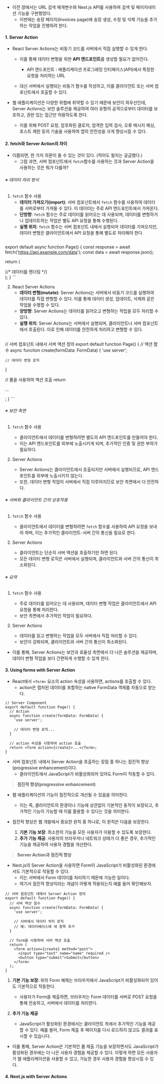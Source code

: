 
- 이전 장에서는 URL 검색 매개변수와 Next.js API를 사용하여 검색 및 페이지네이션 기능을 구현했었다.
	- 이번에는 송장 페이지(Invoices page)에 송장 생성, 수정 및 삭제 기능을 추가하는 작업을 진행하려 한다.


#### 1. Server Action

- React Server Actions는 비동기 코드를 서버에서 직접 실행할 수 있게 한다. 
	- 이를 통해 데이터 변형을 위한 **API 엔드포인트**를 생성할 필요가 없어진다.
		- API 엔드포인트 : 애플리케이션 프로그래밍 인터페이스(API)에서 특정한 요청을 처리하는 URL
	
	- 대신 서버에서 실행되는 비동기 함수를 작성하고, 이를 클라이언트 또는 서버 컴포넌트에서 호출할 수 있다.

- 웹 애플리케이션은 다양한 위협에 취약할 수 있기 때문에 보안이 최우선인데, Server Actions는 보안 솔루션을 제공하여 여러 유형의 공격으로부터 데이터를 보호하고, 권한 있는 접근만 허용하도록 한다.
	- 이를 위해 POST 요청, 암호화된 클로저, 엄격한 입력 검사, 오류 메시지 해싱, 호스트 제한 등의 기술을 사용하여 앱의 안전성을 크게 향상시킬 수 있다. 


#### 2. fetch와 Server Action의 차이

- 이쯤되면, 한 가지 의문이 들 수 있는 것이 있다. (적어도 필자는 궁금했다.)
	- 그럼 과연, 서버 컴포넌트에서 `fetch`함수를 사용하는 것과 Server Action을 사용하는 것은 뭐가 다를까?

###### ※ 데이터 처리 방식
1.  `fetch` 함수 사용
	- **데이터 가져오기(import)**: 서버 컴포넌트에서 `fetch` 함수를 사용하여 데이터를 서버로부터 가져올 수 있다. 이 데이터는 주로 API 엔드포인트에서 가져온다.
	- **단방향**: `fetch` 함수는 주로 데이터를 읽어오는 데 사용되며, 데이터를 변형하거나 업데이트하는 작업은 별도 API 요청을 통해 수행된다.
	- **실행 위치**: `fetch` 함수는 서버 컴포넌트 내에서 실행되어 데이터를 가져오지만, 데이터 변형은 클라이언트에서 API 요청을 통해 별도로 처리해야 한다.
    ```tsx
export default async function Page() {
  const response = await fetch('https://api.example.com/data');
  const data = await response.json();

  return (
	<div>
	  {/* 데이터를 렌더링 */}
	</div>
  );
}
	```

2.  React Server Actions
	- **데이터 변형(mutate)**: Server Actions는 서버에서 비동기 코드를 실행하여 데이터를 직접 변형할 수 있다. 이를 통해 데이터 생성, 업데이트, 삭제와 같은 작업을 수행할 수 있다.
	- **양방향**: Server Actions는 데이터를 읽어오고 변형하는 작업을 모두 처리할 수 있다.
	- **실행 위치**: Server Actions는 서버에서 실행되며, 클라이언트나 서버 컴포넌트에서 호출된다. 이로 인해 데이터를 안전하게 처리하고 변형할 수 있다.
	```tsx
// 서버 컴포넌트 내에서 서버 액션 정의
export default function Page() {
  // 액션 함수
  async function create(formData: FormData) {
    'use server';
 
    // 데이터 변형 로직
  }

  // 폼을 사용하여 액션 호출
  return <form action={create}>...</form>;
}
	```
###### ※ 보안 측면
1. `fetch` 함수 사용
	- 클라이언트에서 데이터를 변형하려면 별도의 API 엔드포인트를 만들어야 한다. 
	- 이는 API 엔드포인트를 외부에 노출시키게 되며, 추가적인 인증 및 권한 부여가 필요하다.

2. Server Actions
	- Server Actions는 클라이언트에서 호출되지만 서버에서 실행되므로, API 엔드포인트를 외부에 노출시키지 않는다.
	- 또한, 데이터 변형 작업이 서버에서 직접 이루어지므로 보안 측면에서 더 안전하다.

###### ※ 서버와 클라이언트 간의 상호작용
1. `fetch` 함수 사용
	- 클라이언트에서 데이터를 변형하려면 `fetch` 함수를 사용하여 API 요청을 보내야 하며, 이는 추가적인 클라이언트-서버 간의 통신을 필요로 한다.

2. Server Actions
	- 클라이언트는 단순히 서버 액션을 호출하기만 하면 된다. 
	- 모든 데이터 변형 로직은 서버에서 실행되며, 클라이언트와 서버 간의 통신이 최소화된다.

###### ※ 요약
1. `fetch` 함수 사용 
	- 주로 데이터를 읽어오는 데 사용되며, 데이터 변형 작업은 클라이언트에서 API 요청을 통해 처리한다.
	- 보안 측면에서 추가적인 작업이 필요하다.

2. Server Actions
	- 데이터를 읽고 변형하는 작업을 모두 서버에서 직접 처리할 수 있다. 
	- 보안이 강화되며, 클라이언트와 서버 간의 통신이 최소화된다.

- 이를 통해, Server Actions는 보안과 효율성 측면에서 더 나은 솔루션을 제공하며, 데이터 변형 작업을 보다 간편하게 수행할 수 있게 한다.


#### 3. Using forms with Server Action

- React에서 `<form>` 요소의 action 속성을 사용하면, actions를 호출할 수 있다.
	- action은 캡처된 데이터를 포함하는 native FormData 객체를 자동으로 받는다.
```tsx
// Server Component
export default function Page() {
  // Action
  async function create(formData: FormData) {
    'use server';
 
    // 데이터 변형 로직...
  }
 
  // action 속성을 사용하여 action 호출
  return <form action={create}>...</form>;
}
```

- 서버 컴포넌트 내에서 Server Action을 호출하는 장점 중 하나는 점진적 향상(progressive enhancement)이다.
	- 클라이언트에서 JavaScript가 비활성화되어 있어도 Form이 작동할 수 있다.

> **점진적 향상(progressive enhancement)**
- 웹 애플리케이션의 기능이 점진적으로 개선될 수 있음을 의미한다.
	- 이는 즉, 클라이언트의 환경이나 기능에 상관없이 기본적인 동작이 보장되고, 추가적인 기능이 가능할 때 이를 활용할 수 있다는 것을 의미한다.

- 점진적 향상은 웹 개발에서 중요한 원칙 중 하나로, 이 원칙은 다음을 보장한다.
	1. **기본 기능 보장**: 최소한의 기능을 모든 사용자가 이용할 수 있도록 보장한다.
	2. **추가 기능 제공**: 사용자의 브라우저나 네트워크 상태가 더 좋은 경우, 추가적인 기능을 제공하여 사용자 경험을 개선한다.

 > **Server Action과 점진적 향상**
- Next.js의 Server Action을 사용하면 Form이 JavaScript가 비활성화된 환경에서도 기본적으로 작동할 수 있다.
	- 이는 서버에서 Form 데이터를 처리하기 때문에 가능한 일이다.
	- 여기서 점진적 향상이라는 개념이 어떻게 적용되는지 예를 들어 확인해보자.

```tsx
// 서버 컴포넌트 내에서 Server Action 정의
export default function Page() {
  // 서버 액션 함수
  async function create(formData: FormData) {
    'use server';

    // 서버에서 데이터 처리 로직
    // 예: 데이터베이스에 새 항목 추가
  }

  // form을 사용하여 서버 액션 호출
  return (
    <form action={create} method="post">
      <input type="text" name="name" required />
      <button type="submit">Submit</button>
    </form>
  );
}
```

1. **기본 기능 보장**: 위의 Form 예제는 브라우저에서 JavaScript가 비활성화되어 있어도 기본적으로 작동한다.
	- 사용자가 Form을 제출하면, 브라우저는 Form 데이터를 서버로 POST 요청을 통해 전송하고, 서버에서 데이터를 처리한다.

2. **추가 기능 제공**
	 - JavaScript가 활성화된 환경에서는 클라이언트 측에서 추가적인 기능을 제공할 수 있다. 예를 들어, Form 제출 후 페이지를 다시 로드하지 않고도 결과를 표시할 수 있습니다.

- 이를 통해, Server Action은 기본적인 폼 제출 기능을 보장하면서도 JavaScript가 활성화된 경우에는 더 나은 사용자 경험을 제공할 수 있다. 이렇게 하면 모든 사용자가 웹 애플리케이션을 사용할 수 있고, 가능한 경우 사용자 경험을 향상시킬 수 있다.


#### 4. Next.js with Server Actions